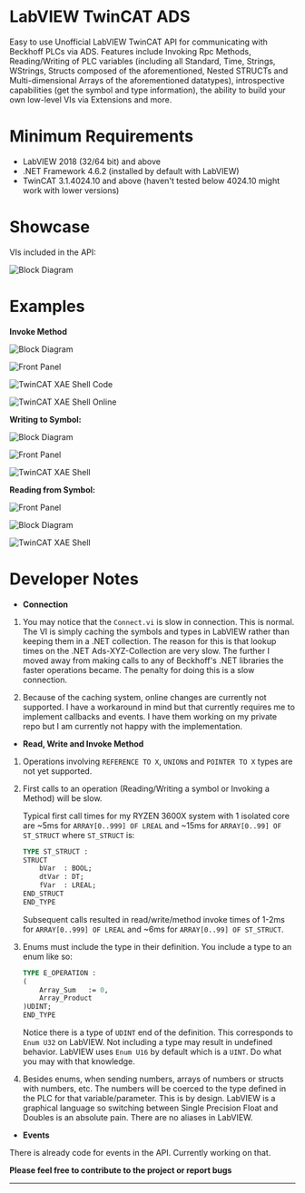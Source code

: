 # LabVIEW TwinCAT ADS
Easy to use Unofficial LabVIEW TwinCAT API for communicating with Beckhoff PLCs via ADS. Features include Invoking Rpc Methods, Reading/Writing of PLC variables (including all Standard, Time, Strings, WStrings, Structs composed of the aforementioned, Nested STRUCTs and Multi-dimensional Arrays of the aforementioned datatypes), introspective capabilities (get the symbol and type information), the ability to build your own low-level VIs via Extensions and more. 


# Minimum Requirements
* LabVIEW 2018 (32/64 bit) and above
* .NET Framework 4.6.2 (installed by default with LabVIEW)
* TwinCAT 3.1.4024.10 and above (haven't tested below 4024.10 might work with lower versions)

# Showcase
VIs included in the API:

![Block Diagram](./assets/images/showcase.PNG)

# Examples
**Invoke Method**

![Block Diagram](./assets/images/invoke%20method.vi-block-diagram.png)

![Front Panel](./assets/images/invoke-method.vi-front-panel.png)

![TwinCAT XAE Shell Code](./assets/images/invoke%20method.vi-tcxaeshell-code.png)

![TwinCAT XAE Shell Online](./assets/images/invoke%20method.vi-tcxaeshell-online.png)

 **Writing to Symbol:**

![Block Diagram](./assets/images/write%20to%20symbol.vi-block-diagram.png)

![Front Panel](./assets/images/write%20to%20symbol.vi-front-panel.png)

![TwinCAT XAE Shell](./assets/images/write%20to%20symbol.vi-tcxaeshell.png)

 **Reading from Symbol:**

![Front Panel](./assets/images/read%20from%20symbol.vi-front-panel.png)

![Block Diagram](./assets/images/read%20from%20symbol.vi-block-diagram.png)

![TwinCAT XAE Shell](./assets/images/write%20from%20symbol.vi-tcxaeshell.png)


# Developer Notes

* **Connection**
1. You may notice that the `Connect.vi` is slow in connection. This is normal.
    The VI is simply caching the symbols and types in LabVIEW rather than keeping them in a .NET collection. The reason for this is that lookup times on the .NET Ads-XYZ-Collection are very slow. The further I moved away from making calls to any of Beckhoff's .NET libraries the faster operations became. The penalty for doing this is a slow connection.

2. Because of the caching system, online changes are currently not supported. I have a workaround in mind but that currently requires me to implement callbacks and events. I have them working on my private repo but I am currently not happy with the implementation.

* **Read, Write and Invoke Method**

1. Operations involving `REFERENCE TO X`, `UNION`s and `POINTER TO X` types are not yet supported.

2. First calls to an operation (Reading/Writing a symbol or Invoking a Method) will be slow.

    Typical first call times for my RYZEN 3600X system with 1 isolated core are ~5ms for `ARRAY[0..999] OF LREAL` and ~15ms for `ARRAY[0..99] OF ST_STRUCT` where `ST_STRUCT` is:
    ```pascal
    TYPE ST_STRUCT :
    STRUCT
        bVar  : BOOL;
        dtVar : DT;
        fVar  : LREAL;
    END_STRUCT
    END_TYPE
    ``` 

    Subsequent calls resulted in read/write/method invoke times of 1-2ms for `ARRAY[0..999] OF LREAL` and ~6ms for `ARRAY[0..99] OF ST_STRUCT`.

3. Enums must include the type in their definition.
    You include a type to an enum like so:
    ```Pascal
    TYPE E_OPERATION :
    (
        Array_Sum 	:= 0,
        Array_Product
    )UDINT;
    END_TYPE
    ```
    Notice there is a type of `UDINT` end of the definition. This corresponds to `Enum U32` on LabVIEW. Not including a type may result in undefined behavior. LabVIEW uses `Enum U16` by default which is a `UINT`. Do what you may with that knowledge.

4. Besides enums, when sending numbers, arrays of numbers or structs with numbers, etc. The numbers will be coerced to the type defined in the PLC for that variable/parameter. This is by design. LabVIEW is a graphical language so switching between Single Precision Float and Doubles is an absolute pain. There are no aliases in LabVIEW. 


* **Events**

There is already code for events in the API. Currently working on that.

**Please feel free to contribute to the project or report bugs**
- - - -
